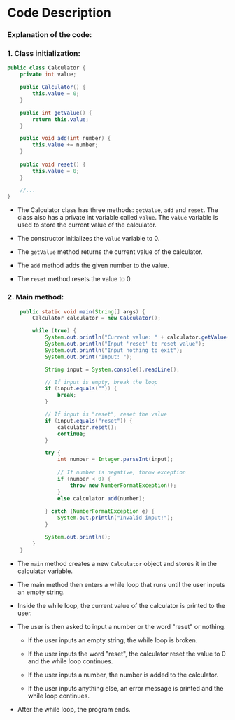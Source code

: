 # Code Description

### Explanation of the code:

### 1. Class initialization:
```java
public class Calculator {
    private int value;

    public Calculator() {
        this.value = 0;
    }

    public int getValue() {
        return this.value;
    }

    public void add(int number) {
        this.value += number;
    }
    
    public void reset() {
        this.value = 0;
    }

    //...
}
```

- The Calculator class has three methods: `getValue`, `add` and `reset`. The class also has a private int variable called `value`. The `value` variable is used to store the current value of the calculator.

- The constructor initializes the `value` variable to 0.

- The `getValue` method returns the current value of the calculator.

- The `add` method adds the given number to the value.

- The `reset` method resets the value to 0.



### 2. Main method:
```java
    public static void main(String[] args) {
        Calculator calculator = new Calculator();

        while (true) {
            System.out.println("Current value: " + calculator.getValue());
            System.out.println("Input 'reset' to reset value");
            System.out.println("Input nothing to exit");
            System.out.print("Input: ");

            String input = System.console().readLine();

            // If input is empty, break the loop
            if (input.equals("")) {
                break;
            }

            // If input is "reset", reset the value
            if (input.equals("reset")) {
                calculator.reset();
                continue;
            }

            try {
                int number = Integer.parseInt(input);
                
                // If number is negative, throw exception
                if (number < 0) {
                    throw new NumberFormatException();
                }
                else calculator.add(number);
                
            } catch (NumberFormatException e) {
                System.out.println("Invalid input!");
            }

            System.out.println();
        }
    }
```

- The `main` method creates a new `Calculator` object and stores it in the calculator variable.

- The main method then enters a while loop that runs until the user inputs an empty string.

- Inside the while loop, the current value of the calculator is printed to the user.

- The user is then asked to input a number or the word "reset" or nothing.

    - If the user inputs an empty string, the while loop is broken.

    - If the user inputs the word "reset", the calculator reset the value to 0 and the while loop continues.

    - If the user inputs a number, the number is added to the calculator.

    - If the user inputs anything else, an error message is printed and the while loop continues.

- After the while loop, the program ends.
